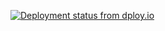 [![Deployment status from dploy.io](https://helmar.dploy.io/badge/23779029970145/26313.png)](http://helmar.dploy.io)
